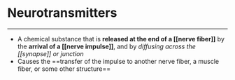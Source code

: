 # Neurotransmitters
___
- A chemical substance that is **released at the end of a [[nerve fiber]]**  by the **arrival of a [[nerve impulse]]**, and by *diffusing across the [[synapse]] or junction*
- Causes the ==transfer of the impulse to another nerve fiber, a muscle fiber, or some other structure==